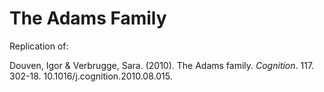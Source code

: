 # The Adams Family

Replication of:

Douven, Igor & Verbrugge, Sara. (2010). The Adams family. _Cognition_. 117. 302-18. 10.1016/j.cognition.2010.08.015. 